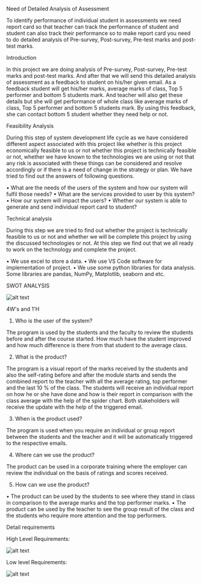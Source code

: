 Need of Detailed Analysis of Assessment

To identify performance of individual student in assessments we need report card so that teacher can track the performance of student and student can also track their performance so to make report card you need to do detailed analysis of Pre-survey, Post-survey, Pre-test marks and post-test marks.

Introduction

In this project we are doing analysis of Pre-survey, Post-survey, Pre-test marks and post-test marks. And after that we will send this detailed analysis of assessment as a feedback to student on his/her given email. As a feedback student will get his/her marks, average marks of class, Top 5 performer and bottom 5 students mark. And teacher will also get these details but she will get performance of whole class like average marks of class, Top 5 performer and bottom 5 students mark. By using this feedback, she can contact bottom 5 student whether they need help or not.


Feasibility Analysis

During this step of system development life cycle as we have considered different aspect associated with this project like whether is this project economically feasible to us or not whether this project is technically feasible or not, whether we have known to the technologies we are using or not that any risk is associated with these things can be considered and resolve accordingly or if there is a need of change in the strategy or plan. We have tried to find out the answers of following questions.

• What are the needs of the users of the system and how our system will fulfil those needs?
• What are the services provided to user by this system?
• How our system will impact the users?
• Whether our system is able to generate and send individual report card to student?

Technical analysis

During this step we are tried to find out whether the project is technically feasible to us or not and whether we will be complete this project by using the discussed technologies or not. At this step we find out that we all ready to work on the technology and complete the project.

• We use excel to store a data.
• We use VS Code software for implementation of project.
• We use some python libraries for data analysis. Some libraries are pandas, NumPy, Matplotlib, seaborn and etc.

SWOT ANALYSIS


![alt text](https://github.com/99003655/AppliedSDLC_C4/blob/main/SWOT%20Analysis.png)

4W's and 1'H

1. Who is the user of the system?

The program is used by the students and the faculty to review the students before and after the course started. How much have the student improved and how much difference is there from that student to the average class.

2.	What is the product?

The program is a visual report of the marks received by the students and also the self-rating before and after the module starts and sends the combined report to the teacher with all the average rating, top performer and the last 10 % of the class. The students will receive an individual report on how he or she have done and how is their report in comparison with the class average with the help of the spider chart. Both stakeholders will receive the update with the help of the triggered email.

3.	When is the product used?

The program is used when you require an individual or group report between the students and the teacher and it will be automatically triggered to the respective emails.

4.	Where can we use the product?

The product can be used in a corporate training where the employer can review the individual on the basis of ratings and scores received.

5.	How can we use the product?

• The product can be used by the students to see where they stand in class in comparison to the average marks and the top performer marks.
• The product can be used by the teacher to see the group result of the class and the students who require more attention and the top performers.


Detail requirements

High Level Requirements:


![alt text](https://github.com/99003655/AppliedSDLC_C4/blob/main/HighLevelReqt.JPG)

Low level Requirements:


![alt text](https://github.com/99003655/AppliedSDLC_C4/blob/main/lowlevelreqt.JPG)
